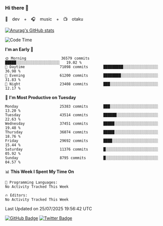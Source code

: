 ### Hi there 👋

🚀　dev　+　🎧　music　+　📺　otaku


[![Anurag's GitHub stats](https://github-readme-stats.vercel.app/api?username=koheitasaka&count_private=true&show_icons=true&theme=monokai)](https://github.com/koheitasaka/github-readme-stats)

<!--START_SECTION:waka-->
![Code Time](http://img.shields.io/badge/Code%20Time-1%2C161%20hrs%2023%20mins-blue)

**I'm an Early 🐤** 

```text
🌞 Morning                36579 commits       █████░░░░░░░░░░░░░░░░░░░░   19.02 % 
🌆 Daytime                71098 commits       █████████░░░░░░░░░░░░░░░░   36.98 % 
🌃 Evening                61200 commits       ████████░░░░░░░░░░░░░░░░░   31.83 % 
🌙 Night                  23408 commits       ███░░░░░░░░░░░░░░░░░░░░░░   12.17 % 
```
📅 **I'm Most Productive on Tuesday** 

```text
Monday                   25383 commits       ███░░░░░░░░░░░░░░░░░░░░░░   13.20 % 
Tuesday                  43514 commits       ██████░░░░░░░░░░░░░░░░░░░   22.63 % 
Wednesday                37451 commits       █████░░░░░░░░░░░░░░░░░░░░   19.48 % 
Thursday                 36074 commits       █████░░░░░░░░░░░░░░░░░░░░   18.76 % 
Friday                   29692 commits       ████░░░░░░░░░░░░░░░░░░░░░   15.44 % 
Saturday                 11376 commits       █░░░░░░░░░░░░░░░░░░░░░░░░   05.92 % 
Sunday                   8795 commits        █░░░░░░░░░░░░░░░░░░░░░░░░   04.57 % 
```


📊 **This Week I Spent My Time On** 

```text
💬 Programming Languages: 
No Activity Tracked This Week

🔥 Editors: 
No Activity Tracked This Week
```


 Last Updated on 25/07/2025 19:56:42 UTC
<!--END_SECTION:waka-->

[![GitHub Badge](https://img.shields.io/badge/GitHub-100000?style=for-the-badge&logo=github&logoColor=white)](https://github.com/koheitasaka)
[![Twitter Badge](https://img.shields.io/badge/Twitter-1DA1F2?style=for-the-badge&logo=twitter&logoColor=white)](https://twitter.com/sleep_asleep_)
